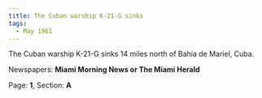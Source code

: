 ```yaml
---  
title: The Cuban warship K-21-G sinks  
tags:  
  - May 1961  
---  
```

  
The Cuban warship K-21-G sinks 14 miles north of Bahia de Mariel, Cuba.  
  
Newspapers: **Miami Morning News or The Miami Herald**  
  
Page: **1**, Section: **A** 
